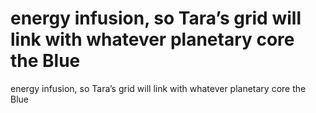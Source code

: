 # energy infusion, so Tara’s grid will link with whatever planetary core the Blue

energy infusion, so Tara’s grid will link with whatever planetary core the Blue